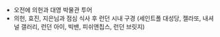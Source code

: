 - 오전에 의헌과 대영 박물관 투어
- 의헌, 효진, 지은님과 점심 식사 후 런던 시내 구경 (세인트폴 대성당, 젤라또, 내셔널 갤러리, 런던 아이, 빅밴, 피쉬앤칩스, 런던 브릿지)
